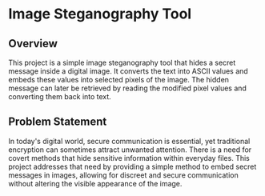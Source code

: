 # Image Steganography Tool

## Overview

This project is a simple image steganography tool that hides a secret message inside a digital image. It converts the text into ASCII values and embeds these values into selected pixels of the image. The hidden message can later be retrieved by reading the modified pixel values and converting them back into text.

## Problem Statement

In today's digital world, secure communication is essential, yet traditional encryption can sometimes attract unwanted attention. There is a need for covert methods that hide sensitive information within everyday files. This project addresses that need by providing a simple method to embed secret messages in images, allowing for discreet and secure communication without altering the visible appearance of the image.



